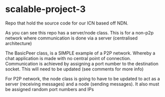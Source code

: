 # scalable-project-3
Repo that hold the source code for our ICN based off NDN.

As you can see this repo has a server/node class. This is for a non-p2p network where communication is done via a server (centralised architecture)

The BasicPeer class, is a SIMPLE example of a P2P network. Whereby a chat application is made with no central point of connection. Communication is achieved by assigning a port number to the destination socket. This will need to be updated (see comments for more info)

For P2P network, the node class is going to have to be updated to act as a server (receiving messages) and a node (sending messages). It also must be assigned random port numbers and IPs
